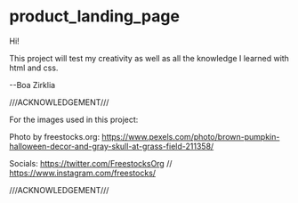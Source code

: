 # product_landing_page

Hi!

This project will test my creativity as well as all the knowledge I learned with html and css.


--Boa Zirklia

///ACKNOWLEDGEMENT///

For the images used in this project:

Photo by freestocks.org: https://www.pexels.com/photo/brown-pumpkin-halloween-decor-and-gray-skull-at-grass-field-211358/

Socials: https://twitter.com/FreestocksOrg // https://www.instagram.com/freestocks/

///ACKNOWLEDGEMENT///
